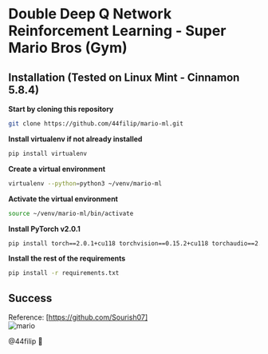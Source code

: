 # Double Deep Q Network Reinforcement Learning - Super Mario Bros (Gym)

## Installation (Tested on Linux Mint - Cinnamon 5.8.4)

**Start by cloning this repository**
```bash
git clone https://github.com/44filip/mario-ml.git
```

**Install virtualenv if not already installed**
```bash
pip install virtualenv
```

**Create a virtual environment**
```bash
virtualenv --python=python3 ~/venv/mario-ml
```

**Activate the virtual environment**
```bash
source ~/venv/mario-ml/bin/activate
```

**Install PyTorch v2.0.1**
```bash
pip install torch==2.0.1+cu118 torchvision==0.15.2+cu118 torchaudio==2.0.2 --index-url https://download.pytorch.org/whl/cu118
```

**Install the rest of the requirements**
```bash
pip install -r requirements.txt
```
## Success
Reference: [https://github.com/Sourish07]
\
![mario](https://github.com/44filip/mario-ml/assets/100999946/8946253f-8833-49ca-bb8e-a9546096e74d)

@44filip 👋
